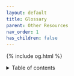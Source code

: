 ```yaml
---
layout: default
title: Glossary
parent: Other Resources
nav_order: 1
has_children: false
---
```

{% include og.html %}
<details closed markdown="block">
  <summary>
    Table of contents
  </summary>
{: .text-delta }
1. TOC
{:toc}
# Glossary

## FVF, False Vocal Folds and constriction
- "white noise" quality in background is louder and may be present even when not breathy
- increased subharmonics
- sometimes a "rattle" like quality is heard, which is essentially really high frequency harmonics up around 10kHz
- bad for vocal health in the long term

## OPC, Oropharyngeal Closure
- raises resonance by decreasing the width of the back of the mouth
- affects formants F1 and F2
- associated with loli voice and some "anime" voices, hyperfem, "small" voices

## Twang, AES constriction
- at the cost of buzziness (not vocal weight), adds the impression of high resonance
- increases the impression of brightness
- seen in some country singers, some Australian accents
- often induces hypernasality

## Formant, F1 F2 R1 R2 etc
- these are resonance peaks in the voice, caused by the shape of your vocal tract
- the ratio between F1 and F2 determines vowel
- F1 is considered a larynx caused feature
- F2 is considered a mouth caused feature
- F3 is from the difference in size between the mouth and the space between the teeth, mostly between the teeth and tongue
- F4 is from the same but lips

## SOVTEs, VFEs
- ?vfe and ?sovte for info
- semi occluded vocal tract exercises or vocal function exercises (often used interchangeably)
- helps give a baseline for airflow and glottal behaviour to an extent
- helps warmup and warmdown the voice to help with vocal health and fatigue

## Tongue Root Retraction or lowering
- has a goofy, dark sound
- associated with Meatwad
- can sometimes happen unintentionally with people doing OPC

## Glottal Behaviour
- covers all behaviours to do with phonation
- vocal weight, pitch, closure, FVF, subglottal pressure, onsets, and microbehaviours are all under this umbrella
- a catch all term for how the voice is produced
- has a lot to do with [clarity](/wiki/pages/clarity) and tone purity / [HNR](#harmonic-to-noise-ratio-hnr)

## Subharmonics
- rough quality similar to creak/fry
- extra harmonics appear, one in between each other harmonic, essentially making it as if the pitch was halved
- can be a sign of slight FVF constriction interfering
- https://youtu.be/DbKJ2E7YCNg?t=274

## Harmonic to Noise Ratio (HNR)
HNR is the description of essentially how noisy a voice is. We have harmonics - which are the horizontal lines in the image - and then there's noise in between, either from constriction, breathiness or a combination. You can see in the image how there is a clean looking pattern on the left, and a noisy one on the right. This could be called the 'clarity' of the voice, though it refers specifically to noise and not things like nasality or knodel effects which might make a voice sound 'out of place'.

![HNR](/img/hnr.png)

Primary sources of low Harmonic to Noise ratio:
・abduction (breathiness)
・FVF constriction
・vocal fry and creak

## Breath Support
- low support voices are typically unstable and fluctuate in pitch uncontrollably, may flip between m1 and M2 unpredictably
- high support voices are more robust
- putting a fair bit of pressure into the /s/ sound can induce better support
- M2 and quiet voices tend to be low in support without training

## TA Muscles
The following is assuming TA muscle is the thing responsible for what we see, but it could be something else in which case replace TA with whatever is actually doing the work. TA seems to be involved though and it's unlikely to be anything else.
- thyroarytenoid muscles, running the length of the vocal folds
- more activation = more weight and then typically into pressed phonation when pushed too far
- can make M2 not sound like M2 and be more stable and bright rather than the "too thin" or hollow quality M2 usually has
- can help with more general (not breath specifically) support to the voice to make it more robust
- can blend m1 and M2 to avoid breaks and more reliably come back into m1 from a slide
- a component of "shouting posture"

## Hypernasality / Nasality
- too much passage of air through the nose when phonating
- darkens the sound and works as an antiformant
- makes F1 and F2 almost nonexistant
- can make vocal weight less prominent at higher pitches
- nasal sounds should be the only muffled sounds when the nose is pinched, so you can read ?non-nasal passages to test for it

## Hyponasality
- too little passage of air through the nose when phonating

## Open Quotient
- related to low [vocal weight](/wiki/pages/vocal-weight)

## Closed Quotient
- related to high [vocal weight](/wiki/pages/vocal-weight)

## Larynx
- houses the vocal folds
- can be raised to get a brighter sound
- the 'adam's apple' is outside of the thyroid cartilage, part of the larynx

## Register
- see below

## [Laryngeal Vibratory Mechanism](/wiki/pages/other-resources/mechanisms)
- describes how and how much of the vocal folds vibrates

### M0 - Vocal Fry
- also known as
  - pulse
  - strohbass
  - fry
- is at the bottom of your range
- sounds like an idling motorcycle

### M1 - Modal voice
- your normal speaking register

### M2 - Falsetto / Head Voice
- high pitch, often hollow register
- can be made less hollow with [strong M2](/wiki/pages/pitch-range/strong-m2)

### M3
- whistle register

## [Resonance](/wiki/pages/resonance)
- changes the timbre or non-pitch qualities of a voice
- is dependent on the size and shape of the vocal tract

## Phonate
- verb: to produce a tone by making the vocal folds vibrate
- requires both closure (adduction) and airflow

## Placement (?)
- to be added

## Embouchure
- loosely describes resonance changes in the mouth

## Vocal Tract
- the mouth, nose, larynx and pharynx; everything from the larynx up

## AES/Aryepiglottic Sphincter
- associated with twang
